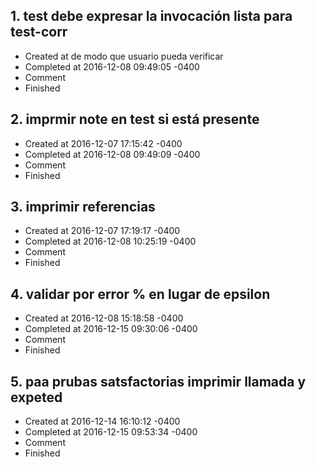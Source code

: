 ## 1. test debe expresar la invocación lista para test-corr
- Created at    de modo que usuario pueda verificar
- Completed at 2016-12-08 09:49:05 -0400
- Comment      
- Finished     

## 2. imprmir note en test si está presente
- Created at   2016-12-07 17:15:42 -0400
- Completed at 2016-12-08 09:49:09 -0400
- Comment      
- Finished     

## 3. imprimir referencias
- Created at   2016-12-07 17:19:17 -0400
- Completed at 2016-12-08 10:25:19 -0400
- Comment      
- Finished     

## 4. validar por error % en lugar de epsilon
- Created at   2016-12-08 15:18:58 -0400
- Completed at 2016-12-15 09:30:06 -0400
- Comment      
- Finished     

## 5. paa prubas satsfactorias imprimir llamada y expeted
- Created at   2016-12-14 16:10:12 -0400
- Completed at 2016-12-15 09:53:34 -0400
- Comment      
- Finished     

